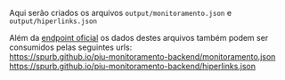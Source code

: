 Aqui serão criados os arquivos `output/monitoramento.json` e `output/hiperlinks.json`

Além da [endpoint oficial](http://api.gestaourbana.prefeitura.sp.gov.br/piu-monitoramento) os dados destes arquivos também podem ser consumidos pelas seguintes urls:<br>
https://spurb.github.io/piu-monitoramento-backend/monitoramento.json<br>
https://spurb.github.io/piu-monitoramento-backend/hiperlinks.json
